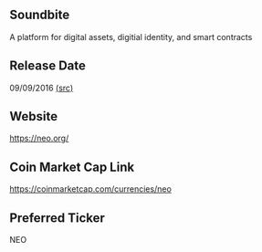 ## Soundbite

A platform for digital assets, digitial identity, and smart contracts

## Release Date

09/09/2016 [(src)](https://coinmarketcap.com/currencies/neo)

## Website

https://neo.org/

## Coin Market Cap Link

https://coinmarketcap.com/currencies/neo

## Preferred Ticker

NEO

